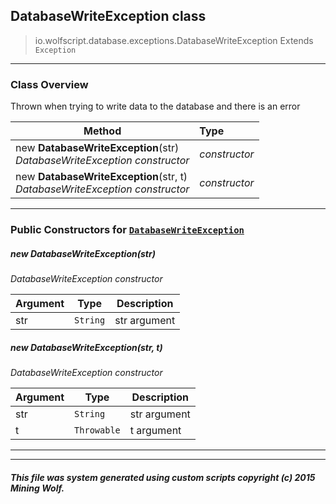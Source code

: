 ## DatabaseWriteException __class__

>io.wolfscript.database.exceptions.DatabaseWriteException
>Extends `Exception`

---

### Class Overview

Thrown when trying to write data to the database and there is an error

Method | Type   
--- | :--- 
new __DatabaseWriteException__(str) <br> _DatabaseWriteException constructor_ | _constructor_
new __DatabaseWriteException__(str, t) <br> _DatabaseWriteException constructor_ | _constructor_



---

### Public Constructors for [`DatabaseWriteException`](DatabaseWriteException.md)

##### <a id='databasewriteexception'></a>new __DatabaseWriteException__(str) 

_DatabaseWriteException constructor_

Argument | Type | Description  
--- | --- | --- 
str | `String` | str argument

##### <a id='databasewriteexception'></a>new __DatabaseWriteException__(str, t) 

_DatabaseWriteException constructor_

Argument | Type | Description  
--- | --- | --- 
str | `String` | str argument
t | `Throwable` | t argument

---
---


##### This file was system generated using custom scripts copyright (c) 2015 Mining Wolf.
	

